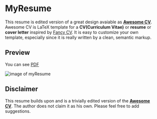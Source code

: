 # MyResume

This resume is edited version of a great design avaiable as [**Awesome CV**](https://github.com/posquit0/Awesome-CV). Awesome CV is LaTeX template for a **CV(Curriculum Vitae)** or **resume** or **cover letter** inspired by [Fancy CV](https://www.sharelatex.com/templates/cv-or-resume/fancy-cv). It is easy to customize your own template, especially since it is really written by a clean, semantic markup.


## Preview
You can see [PDF](resume.pdf)

![image of myResume](dp-demo.jpeg)


## Disclaimer

This resume builds upon and is a trivially edited version of the [**Awesome CV**](https://github.com/posquit0/Awesome-CV). The author does not claim it as his own. Please feel free to add suggestions. 
